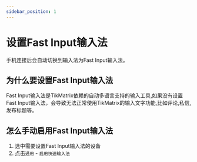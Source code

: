 ```yaml
---
sidebar_position: 1
---
```


# 设置Fast Input输入法

手机连接后会自动切换到输入法为Fast Input输入法。

## 为什么要设置Fast Input输入法

Fast Input输入法是TikMatrix依赖的自动多语言支持的输入工具,如果没有设置Fast Input输入法，会导致无法正常使用TikMatrix的输入文字功能,比如评论,私信,发布标题等。

## 怎么手动启用Fast Input输入法

1. 选中需要设置Fast Input输入法的设备
2. 点击`通用` - `启用快速输入法`
